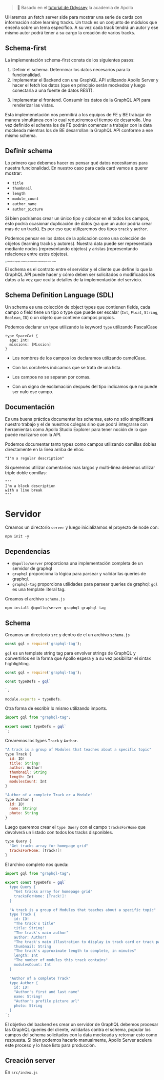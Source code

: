 >  :link: Basado en el [tutorial de Odyssey](https://www.apollographql.com/tutorials/lift-off-part1) la academia de Apollo



UHaremos un fetch server side para mostrar una serie de cards con información sobre learning tracks. Un track es un conjunto de módulos que enseña sobre un tema específico. A su vez cada track tendrá un autor y ese mismo autor podrá tener a su cargo la creación de varios tracks.



## Schema-first

La implementación schema-first consta de los siguientes pasos:

1. Definir el schema. Determinar los datos necesarios para la funcionalidad.
2. Implementar el Backend con una GraphQL API utilizando Apollo Server y hacer el fetch los datos (que en principio serán mockedos y luego conectarla a una fuente de datos REST).

3) Implementar el frontend. Consumir los datos de la GraphQL API para renderizar las vistas.

Esta implemenetación nos permitirá a los equipos de FE y BE trabajar de manera simultánea con lo cual reduciremos el tiempo de desarrollo. Una vez definido el schema los de FE podrán comenzar a trabajar con la data mockeada mientras los de BE desarrollan la GraphQL API conforme a ese mismo schema.



## Definir schema

Lo primero que debemos hacer es pensar qué datos necesitamos para nuestra funcionalidad. En nuestro caso para cada card vamos a querer mostrar:

* `title`
* `thumbnail`
* `length`
* `module_count`
* `author_name`
* `author_picture`



Si bien podríamos crear un único tipo y colocar en el todos los campos, esto podría ocasionar duplicación de datos (ya que un autor podría crear mas de un track). Es por eso  que utilizaremos dos tipos `track` y `author`.

Podemos pensar en los datos de la aplicación como una colección de objetos (learning tracks y autores). Nuestra data puede ser representada mediante nodos (representando objetos) y aristas (representando relaciones entre estos objetos).

<img src="2 Intro 2024.assets/LO_02_v2.00_04_53_09.Still002_g8xow6_bbgabz.jpg" alt="A doodle of a graph, consisting of nodes with relationships to other nodes" style="zoom: 33%;" />

El schema es el contrato entre el servidor y el cliente que define lo que la GraphQL API puede hacer y cómo deben ser solicitados o modificados los datos a la vez que oculta detalles de la implementación del servicio.



##  Schema Definition Language (SDL)

Un schema es una colección de object types que contienen fields, cada campo o field tiene un tipo o type que puede ser escalar (`Int`, `Float`, `String`, `Boolean`, `ID`) o un objeto que contiene campos propios.

Podemos declarar un type utilizando la keyword `type` utilizando PascalCase

```
type SpaceCat {
  age: Int!
  missions: [Mission]
}
```

* Los nombres de los campos los declaramos utilizando camelCase.

* Con los corchetes indicamos que se trata de una lista.
* Los campos no se separan por comas.
* Con un signo de exclamación después del tipo indicamos que no puede ser nulo ese campo.



## Documentación

Es una buena práctica documentar los schemas, esto no sólo simplificará nuestro trabajo y el de nuestros colegas sino que podrá integrarse con herramientas como Apollo Studio Explorer para tener noción de lo que puede realizarse con la API.

Podemos documentar tanto types como campos utilizando comillas dobles directamente en la línea arriba de ellos:

```
"I'm a regular description"
```

Si queremos utilizar comentarios mas largos y multi-línea debemos utilizar triple doble comillas:

```
"""
I'm a block description
with a line break
"""
```



# Servidor

Creamos un directorio `server` y luego inicializamos el proyecto de node con:

```
npm init -y
```



## Dependencias

* `@apollo/server` proporciona una implementación completa de un servidor de graphql
* `graphql` proporciona la lógica para parsear y validar las queries de graphql.
* `graphql-tag` proporciona utilidades para parsear queries de graphql: `gql` es una template literal tag.

Creamos el archivo `schema.js`



```
npm install @apollo/server graphql graphql-tag
```



## Schema

Creamos un directorio `src` y dentro de el un archivo `schema.js`



```js
const gql = require('graphql-tag');
```



`gql` es un template string tag para envolver strings de GraphQL y convertirlos en la forma que Apollo espera y a su vez posibilitar el sintax highlighting.



```js
const gql = require('graphql-tag');

const typeDefs = gql`

`;

module.exports = typeDefs.
```



Otra forma de escribir lo mismo utilizando imports.

```js
import gql from "graphql-tag";
 
export const typeDefs = gql`
`;
```



Crearemos los types `Track` y `Author`. 

```js
"A track is a group of Modules that teaches about a specific topic"
type Track {
  id: ID!
  title: String!
  author: Author!
  thumbnail: String
  length: Int
  modulesCount: Int
}
```



```js
"Author of a complete Track or a Module"
type Author {
  id: ID!
  name: String!
  photo: String
}
```



Luego queremos crear el `type Query` con el campo `tracksForHome` que devolverá un listado con todos los tracks disponibles.

```js
type Query {
  "Get tracks array for homepage grid"
  tracksForHome: [Track!]!
}
```



El archivo completo nos queda:

```js
import gql from "graphql-tag";
 
export const typeDefs = gql`
  type Query {
    "Get tracks array for homepage grid"
    tracksForHome: [Track!]!
  }
   
  "A track is a group of Modules that teaches about a specific topic"
  type Track {
    id: ID!
    "The track's title"
    title: String!
    "The track's main author"
    author: Author!
    "The track's main illustration to display in track card or track page detail"
    thumbnail: String
    "The track's approximate length to complete, in minutes"
    length: Int
    "The number of modules this track contains"
    modulesCount: Int
  }
   
  "Author of a complete Track"
  type Author {
    id: ID!
    "Author's first and last name"
    name: String!
    "Author's profile picture url"
    photo: String
  }
`;
```



El objetivo del backend es crear un servidor de GraphQL debemos procesar las GraphQL queries del cliente, validarlas contra el schema,  popular los campos del schema solicitados con la data mockeada y retornar esto como respuesta. Si bien podemos hacerlo manualmente, Apollo Server acelera este proceso y lo hace listo para producción. 



## Creación server

En `src/index.js`
